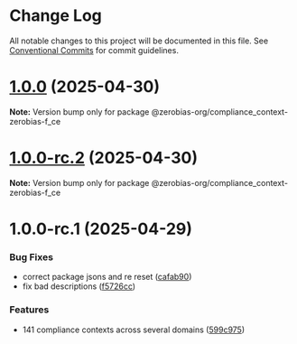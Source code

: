 # Change Log

All notable changes to this project will be documented in this file.
See [Conventional Commits](https://conventionalcommits.org) for commit guidelines.

# [1.0.0](https://github.com/zerobias-org/compliance_context/compare/@zerobias-org/compliance_context-zerobias-f_ce@1.0.0-rc.2...@zerobias-org/compliance_context-zerobias-f_ce@1.0.0) (2025-04-30)

**Note:** Version bump only for package @zerobias-org/compliance_context-zerobias-f_ce





# [1.0.0-rc.2](https://github.com/zerobias-org/compliance_context/compare/@zerobias-org/compliance_context-zerobias-f_ce@1.0.0-rc.1...@zerobias-org/compliance_context-zerobias-f_ce@1.0.0-rc.2) (2025-04-30)

**Note:** Version bump only for package @zerobias-org/compliance_context-zerobias-f_ce





# 1.0.0-rc.1 (2025-04-29)


### Bug Fixes

* correct package jsons and re reset ([cafab90](https://github.com/zerobias-org/compliance_context/commit/cafab90b3771e45ffeefa4ea2dca415266baa99f))
* fix bad descriptions ([f5726cc](https://github.com/zerobias-org/compliance_context/commit/f5726cc749df176f6d8e37f3d2ed07b1302f60e5))


### Features

* 141 compliance contexts across several domains ([599c975](https://github.com/zerobias-org/compliance_context/commit/599c975fcf3da5bbfffe4113c7f5f793e5231e68))
